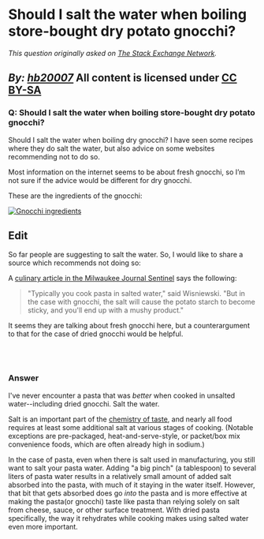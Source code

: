# Should I salt the water when boiling store-bought dry potato gnocchi?

_This question originally asked on [The Stack Exchange Network](https://cooking.stackexchange.com/q/115368)._

_By: [hb20007](https://cooking.stackexchange.com/u/55728)_
All content is licensed under [CC BY-SA](https://creativecommons.org/licenses/by-sa/4.0/)
<br>
--------------------------------------------
### Q: Should I salt the water when boiling store-bought dry potato gnocchi?
<p>Should I salt the water when boiling dry gnocchi? I have seen some recipes where they do salt the water, but also advice on some websites recommending not to do so.</p>
<p>Most information on the internet seems to be about fresh gnocchi, so I’m not sure if the advice would be different for dry gnocchi.</p>
<p>These are the ingredients of the gnocchi:</p>
<p><a href="https://i.sstatic.net/vb0Ir.png" rel="nofollow noreferrer"><img src="https://i.sstatic.net/vb0Ir.png" alt="Gnocchi ingredients" /></a></p>
<h2>Edit</h2>
<p>So far people are suggesting to salt the water. So, I would like to share a source which recommends not doing so:</p>
<p>A <a href="http://archive.jsonline.com/features/food/easytomake-italian-gnocchi-are-family-tradition-lu9dqk6-202014331.html" rel="nofollow noreferrer">culinary article in the Milwaukee Journal Sentinel</a> says the following:</p>
<blockquote>
<p>&quot;Typically you cook pasta in salted water,&quot; said Wisniewski. &quot;But in the case with gnocchi, the salt will cause the potato starch to become sticky, and you'll end up with a mushy product.&quot;</p>
</blockquote>
<p>It seems they are talking about fresh gnocchi here, but a counterargument to that for the case of dried gnocchi would be helpful.</p>

<br><br>
### Answer 
<p>I've never encounter a pasta that was <em>better</em> when cooked in unsalted water--including dried gnocchi. Salt the water.</p>
<p>Salt is an important part of the <a href="https://chemistryoftaste.weebly.com/the-5-tastes.html" rel="nofollow noreferrer">chemistry of taste</a>, and nearly all food requires at least some additional salt at various stages of cooking. (Notable exceptions are pre-packaged, heat-and-serve-style, or packet/box mix convenience foods, which are often already high in sodium.)</p>
<p>In the case of pasta, even when there is salt used in manufacturing, you still want to salt your pasta water. Adding &quot;a big pinch&quot; (a tablespoon) to several liters of pasta water results in a relatively small amount of added salt absorbed into the pasta, with much of it staying in the water itself. However, that bit that gets absorbed does go <em>into</em> the pasta and is more effective at making the pasta(or gnocchi) taste like pasta than relying solely on salt from cheese, sauce, or other surface treatment. With dried pasta specifically, the way it rehydrates while cooking makes using salted water even more important.</p>

